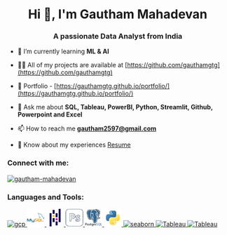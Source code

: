 <h1 align="center">Hi 👋, I'm Gautham Mahadevan</h1>
<h3 align="center">A passionate Data Analyst from India</h3>

- 🌱 I’m currently learning **ML & AI**

- 👨‍💻 All of my projects are available at [https://github.com/gauthamgtg](https://github.com/gauthamgtg)

- 📝 Portfolio - [https://gauthamgtg.github.io/portfolio/](https://gauthamgtg.github.io/portfolio/)
  
- 💬 Ask me about **SQL, Tableau, PowerBI, Python, Streamlit, Github, Powerpoint and Excel**

- 📫 How to reach me **gautham2597@gmail.com**

- 📄 Know about my experiences [Resume](https://flowcv.com/resume/vl6k2hbbfp)

<h3 align="left">Connect with me:</h3>
<p align="left">
<a href="https://linkedin.com/in/gautham-mahadevan" target="blank"><img align="center" src="https://raw.githubusercontent.com/rahuldkjain/github-profile-readme-generator/master/src/images/icons/Social/linked-in-alt.svg" alt="gautham-mahadevan" height="30" width="40" /></a>
</p>

<h3 align="left">Languages and Tools:</h3>
<p align="left"> <a href="https://cloud.google.com" target="_blank" rel="noreferrer"> <img src="https://www.vectorlogo.zone/logos/google_cloud/google_cloud-icon.svg" alt="gcp" width="40" height="40"/> </a> <a href="https://www.mysql.com/" target="_blank" rel="noreferrer"> <img src="https://raw.githubusercontent.com/devicons/devicon/master/icons/mysql/mysql-original-wordmark.svg" alt="mysql" width="40" height="40"/> </a> <a href="https://pandas.pydata.org/" target="_blank" rel="noreferrer"> <img src="https://raw.githubusercontent.com/devicons/devicon/2ae2a900d2f041da66e950e4d48052658d850630/icons/pandas/pandas-original.svg" alt="pandas" width="40" height="40"/> </a> <a href="https://www.photoshop.com/en" target="_blank" rel="noreferrer"> <img src="https://raw.githubusercontent.com/devicons/devicon/master/icons/photoshop/photoshop-line.svg" alt="photoshop" width="40" height="40"/> </a> <a href="https://www.postgresql.org" target="_blank" rel="noreferrer"> <img src="https://raw.githubusercontent.com/devicons/devicon/master/icons/postgresql/postgresql-original-wordmark.svg" alt="postgresql" width="40" height="40"/> </a> <a href="https://www.python.org" target="_blank" rel="noreferrer"> <img src="https://raw.githubusercontent.com/devicons/devicon/master/icons/python/python-original.svg" alt="python" width="40" height="40"/> </a> <a href="https://seaborn.pydata.org/" target="_blank" rel="noreferrer"> <img src="https://seaborn.pydata.org/_images/logo-mark-lightbg.svg" alt="seaborn" width="40" height="40"/> </a> <a href="https://www.tableau.com/" target="_blank" rel="noreferrer"> <img src="https://cdn.worldvectorlogo.com/logos/tableau-software.svg" alt="Tableau" width="40" height="40"/> </a>  <a href="https://powerbi.microsoft.com/en-in/" target="_blank" rel="noreferrer"> <img src="https://upload.wikimedia.org/wikipedia/commons/thumb/c/cf/New_Power_BI_Logo.svg/2048px-New_Power_BI_Logo.svg.png" alt="Tableau" width="40" height="40"/> </a> </p>

<!---
gauthamgtg/gauthamgtg is a ✨ special ✨ repository because its `README.md` (this file) appears on your GitHub profile.
You can click the Preview link to take a look at your changes.
--->
